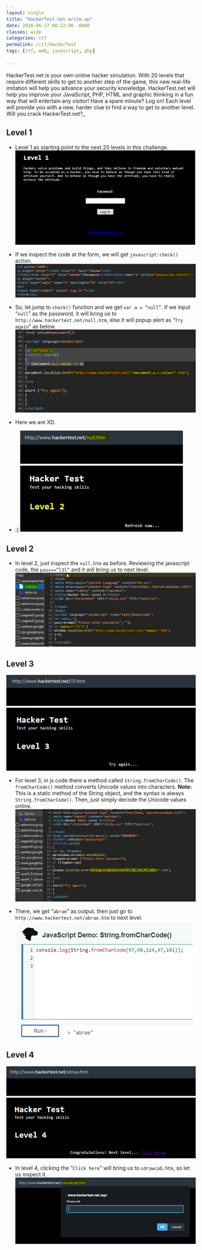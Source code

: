 ```yaml
---
layout: single
title: "HackerTest.net write-up"
date: 2020-06-27 00:22:00 -0000
classes: wide
categories: ctf
permalink: /ctf/HackerTest
tags: [ctf, web, javascript, php]

---
```


HackerTest.net is your own online hacker simulation. 
With 20 levels that require different skills to get to another step of the game, this new real-life imitation will help you advance your security knowledge.
HackerTest.net will help you improve your JavaScript, PHP, HTML and graphic thinking in a fun way that will entertain any visitor!
Have a spare minute? Log on! Each level will provide you with a new, harder clue to find a way to get to another level.
Will you crack HackerTest.net?_

## Level 1
- Level 1 as starting point to the next 20 levels in this challenge.
![enter image description here](https://raw.githubusercontent.com/faisalfs10x/faisalfs10x.github.io/master/asset/hackertest/1.png)

- If we inspect the code at the form, we will get `javascript:check()` action.
![enter image description here](https://raw.githubusercontent.com/faisalfs10x/faisalfs10x.github.io/master/asset/hackertest/2.png)

- So, let jump to `check()` function and we get `var a = “null”`. If we input “`null`” as the password, it will bring us to `http://www.hackertest.net/null.htm`, else it will popup alert as “`Try again`” as below.
![enter image description here](https://raw.githubusercontent.com/faisalfs10x/faisalfs10x.github.io/master/asset/hackertest/3.png)


- Here we are XD.
- :(
![enter image description here](https://raw.githubusercontent.com/faisalfs10x/faisalfs10x.github.io/master/asset/hackertest/4.png)

## Level 2

- In level 2, just inspect the `null.htm` as before. Reviewing the javascript code, the `pass==”l3l”` and it will bring us to next level.
![enter image description here](https://raw.githubusercontent.com/faisalfs10x/faisalfs10x.github.io/master/asset/hackertest/5.png)

## Level 3

![enter image description here](https://raw.githubusercontent.com/faisalfs10x/faisalfs10x.github.io/master/asset/hackertest/6.png)
- For level 3, in js code there a method called `String.fromCharCode()`. The `fromCharCode()` method converts Unicode values into characters.
**Note:** This is a static method of the String object, and the syntax is always `String.fromCharCode()`. Then, just simply decode the Unicode values online.
![enter image description here](https://raw.githubusercontent.com/faisalfs10x/faisalfs10x.github.io/master/asset/hackertest/7.png)

- There, we get “`abrae`” as output. then just go to `http://www.hackertest.net/abrae.htm` to next level.
![enter image description here](https://raw.githubusercontent.com/faisalfs10x/faisalfs10x.github.io/master/asset/hackertest/8.png)

## Level 4
![enter image description here](https://raw.githubusercontent.com/faisalfs10x/faisalfs10x.github.io/master/asset/hackertest/9.png)

- In level 4, clicking the “`Click here`” will bring us to `sdrawcab.htm`, so let us inspect it.
![enter image description here](https://raw.githubusercontent.com/faisalfs10x/faisalfs10x.github.io/master/asset/hackertest/10.png)
